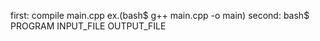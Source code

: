 first: compile main.cpp ex.(bash$ g++ main.cpp -o main)
second: bash$ PROGRAM INPUT_FILE OUTPUT_FILE